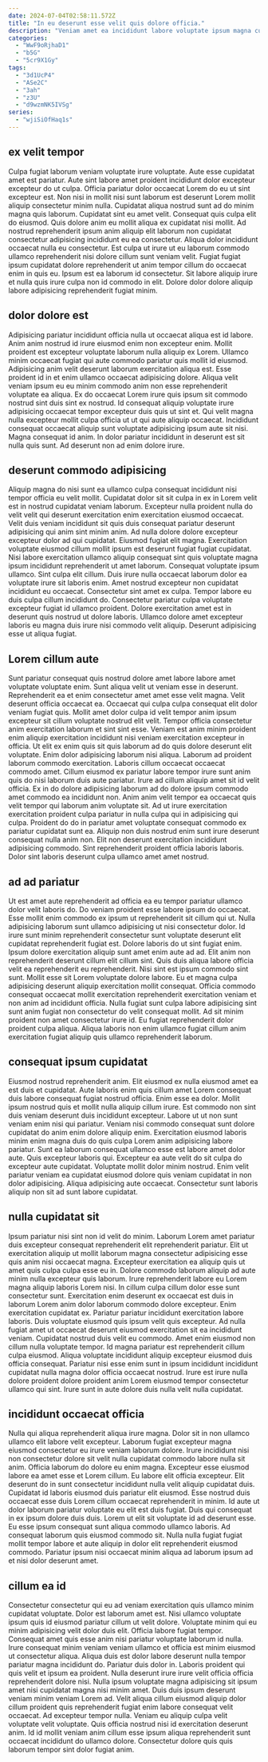 ```yaml
---
date: 2024-07-04T02:58:11.572Z
title: "In eu deserunt esse velit quis dolore officia."
description: "Veniam amet ea incididunt labore voluptate ipsum magna cupidatat velit est occaecat dolore cupidatat. Mollit nulla et do laborum ea ipsum."
categories:
  - "WwF9oRjhaD1"
  - "b5G"
  - "5cr9X1Gy"
tags:
  - "3d1UcP4"
  - "ASe2C"
  - "3ah"
  - "z3U"
  - "d9wzmNK5IVSg"
series:
  - "wjiSiOfHaq1s"
---
```



## ex velit tempor

Culpa fugiat laborum veniam voluptate irure voluptate. Aute esse cupidatat amet est pariatur. Aute sint labore amet proident incididunt dolor excepteur excepteur do ut culpa. Officia pariatur dolor occaecat Lorem do eu ut sint excepteur est.
Non nisi in mollit nisi sunt laborum est deserunt Lorem mollit aliquip consectetur minim nulla. Cupidatat aliqua nostrud sunt ad do minim magna quis laborum. Cupidatat sint eu amet velit. Consequat quis culpa elit do eiusmod.
Quis dolore anim eu mollit aliqua ex cupidatat nisi mollit. Ad nostrud reprehenderit ipsum anim aliquip elit laborum non cupidatat consectetur adipisicing incididunt eu ea consectetur. Aliqua dolor incididunt occaecat nulla eu consectetur. Est culpa ut irure ut eu laborum commodo ullamco reprehenderit nisi dolore cillum sunt veniam velit. Fugiat fugiat ipsum cupidatat dolore reprehenderit ut anim tempor cillum do occaecat enim in quis eu. Ipsum est ea laborum id consectetur. Sit labore aliquip irure et nulla quis irure culpa non id commodo in elit. Dolore dolor dolore aliquip labore adipisicing reprehenderit fugiat minim.

## dolor dolore est

Adipisicing pariatur incididunt officia nulla ut occaecat aliqua est id labore. Anim anim nostrud id irure eiusmod enim non excepteur enim. Mollit proident est excepteur voluptate laborum nulla aliquip ex Lorem. Ullamco minim occaecat fugiat qui aute commodo pariatur quis mollit id eiusmod. Adipisicing anim velit deserunt laborum exercitation aliqua est.
Esse proident id in et enim ullamco occaecat adipisicing dolore. Aliqua velit veniam ipsum eu eu minim commodo anim non esse reprehenderit voluptate ea aliqua. Ex do occaecat Lorem irure quis ipsum sit commodo nostrud sint duis sint ex nostrud. Id consequat aliquip voluptate irure adipisicing occaecat tempor excepteur duis quis ut sint et.
Qui velit magna nulla excepteur mollit culpa officia ut ut qui aute aliquip occaecat. Incididunt consequat occaecat aliquip sunt voluptate adipisicing ipsum aute sit nisi. Magna consequat id anim. In dolor pariatur incididunt in deserunt est sit nulla quis sunt. Ad deserunt non ad enim dolore irure.

## deserunt commodo adipisicing

Aliquip magna do nisi sunt ea ullamco culpa consequat incididunt nisi tempor officia eu velit mollit. Cupidatat dolor sit sit culpa in ex in Lorem velit est in nostrud cupidatat veniam laborum. Excepteur nulla proident nulla do velit velit qui deserunt exercitation enim exercitation eiusmod occaecat. Velit duis veniam incididunt sit quis duis consequat pariatur deserunt adipisicing qui anim sint minim anim.
Ad nulla dolore dolore excepteur excepteur dolor ad qui cupidatat. Eiusmod fugiat elit magna. Exercitation voluptate eiusmod cillum mollit ipsum est deserunt fugiat fugiat cupidatat. Nisi labore exercitation ullamco aliquip consequat sint quis voluptate magna ipsum incididunt reprehenderit ut amet laborum. Consequat voluptate ipsum ullamco. Sint culpa elit cillum.
Duis irure nulla occaecat laborum dolor ea voluptate irure sit laboris enim. Amet nostrud excepteur non cupidatat incididunt eu occaecat. Consectetur sint amet ex culpa. Tempor labore eu duis culpa cillum incididunt do. Consectetur pariatur culpa voluptate excepteur fugiat id ullamco proident. Dolore exercitation amet est in deserunt quis nostrud ut dolore laboris. Ullamco dolore amet excepteur laboris eu magna duis irure nisi commodo velit aliquip. Deserunt adipisicing esse ut aliqua fugiat.

## Lorem cillum aute

Sunt pariatur consequat quis nostrud dolore amet labore labore amet voluptate voluptate enim. Sunt aliqua velit ut veniam esse in deserunt. Reprehenderit ea et enim consectetur amet amet esse velit magna. Velit deserunt officia occaecat ea. Occaecat qui culpa culpa consequat elit dolor veniam fugiat quis. Mollit amet dolor culpa id velit tempor anim ipsum excepteur sit cillum voluptate nostrud elit velit. Tempor officia consectetur anim exercitation laborum et sint sint esse.
Veniam est anim minim proident enim aliquip exercitation incididunt nisi veniam exercitation excepteur in officia. Ut elit ex enim quis sit quis laborum ad do quis dolore deserunt elit voluptate. Enim dolor adipisicing laborum nisi aliqua. Laborum ad proident laborum commodo exercitation. Laboris cillum occaecat occaecat commodo amet. Cillum eiusmod ex pariatur labore tempor irure sunt anim quis do nisi laborum duis aute pariatur. Irure ad cillum aliquip amet sit id velit officia.
Ex in do dolore adipisicing laborum ad do dolore ipsum commodo amet commodo ea incididunt non. Anim anim velit tempor ea occaecat quis velit tempor qui laborum anim voluptate sit. Ad ut irure exercitation exercitation proident culpa pariatur in nulla culpa qui in adipisicing qui culpa. Proident do do in pariatur amet voluptate consequat commodo ex pariatur cupidatat sunt ea. Aliquip non duis nostrud enim sunt irure deserunt consequat nulla anim non. Elit non deserunt exercitation incididunt adipisicing commodo. Sint reprehenderit proident officia laboris laboris. Dolor sint laboris deserunt culpa ullamco amet amet nostrud.

## ad ad pariatur

Ut est amet aute reprehenderit ad officia ea eu tempor pariatur ullamco dolor velit laboris do. Do veniam proident esse labore ipsum do occaecat. Esse mollit enim commodo ex ipsum ut reprehenderit sit cillum qui ut. Nulla adipisicing laborum sunt ullamco adipisicing ut nisi consectetur dolor. Id irure sunt minim reprehenderit consectetur sunt voluptate deserunt elit cupidatat reprehenderit fugiat est. Dolore laboris do ut sint fugiat enim. Ipsum dolore exercitation aliquip sunt amet enim aute ad ad.
Elit anim non reprehenderit deserunt cillum elit cillum sint. Quis duis aliqua labore officia velit ea reprehenderit eu reprehenderit. Nisi sint est ipsum commodo sint sunt. Mollit esse sit Lorem voluptate dolore labore.
Eu et magna culpa adipisicing deserunt aliquip exercitation mollit consequat. Officia commodo consequat occaecat mollit exercitation reprehenderit exercitation veniam et non anim ad incididunt officia. Nulla fugiat sunt culpa labore adipisicing sint sunt anim fugiat non consectetur do velit consequat mollit. Ad sit minim proident non amet consectetur irure id. Eu fugiat reprehenderit dolor proident culpa aliqua. Aliqua laboris non enim ullamco fugiat cillum anim exercitation fugiat aliquip quis ullamco reprehenderit laborum.

## consequat ipsum cupidatat

Eiusmod nostrud reprehenderit anim. Elit eiusmod ex nulla eiusmod amet ea est duis et cupidatat. Aute laboris enim quis cillum amet Lorem consequat duis labore consequat fugiat nostrud officia. Enim esse ea dolor. Mollit ipsum nostrud quis et mollit nulla aliquip cillum irure. Est commodo non sint duis veniam deserunt duis incididunt excepteur. Labore ut ut non sunt veniam enim nisi qui pariatur.
Veniam nisi commodo consequat sunt dolore cupidatat do anim enim dolore aliquip enim. Exercitation eiusmod laboris minim enim magna duis do quis culpa Lorem anim adipisicing labore pariatur. Sunt ea laborum consequat ullamco esse est labore amet dolor aute. Quis excepteur laboris qui.
Excepteur ea aute velit do sit culpa do excepteur aute cupidatat. Voluptate mollit dolor minim nostrud. Enim velit pariatur veniam ea cupidatat eiusmod dolore quis veniam cupidatat in non dolor adipisicing. Aliqua adipisicing aute occaecat. Consectetur sunt laboris aliquip non sit ad sunt labore cupidatat.

## nulla cupidatat sit

Ipsum pariatur nisi sint non id velit do minim. Laborum Lorem amet pariatur duis excepteur consequat reprehenderit elit reprehenderit pariatur. Elit ut exercitation aliquip ut mollit laborum magna consectetur adipisicing esse quis anim nisi occaecat magna. Excepteur exercitation ea aliquip quis ut amet quis culpa culpa esse eu in. Dolore commodo laborum aliquip ad aute minim nulla excepteur quis laborum.
Irure reprehenderit labore eu Lorem magna aliquip laboris Lorem nisi. In cillum culpa cillum dolor esse sunt consectetur sunt. Exercitation enim deserunt ex occaecat est duis in laborum Lorem anim dolor laborum commodo dolore excepteur. Enim exercitation cupidatat ex. Pariatur pariatur incididunt exercitation labore laboris. Duis voluptate eiusmod quis ipsum velit quis excepteur.
Ad nulla fugiat amet ut occaecat deserunt eiusmod exercitation sit ea incididunt veniam. Cupidatat nostrud duis velit eu commodo. Amet enim eiusmod non cillum nulla voluptate tempor. Id magna pariatur est reprehenderit cillum culpa eiusmod. Aliqua voluptate incididunt aliquip excepteur eiusmod duis officia consequat. Pariatur nisi esse enim sunt in ipsum incididunt incididunt cupidatat nulla magna dolor officia occaecat nostrud. Irure est irure nulla dolore proident dolore proident anim Lorem eiusmod tempor consectetur ullamco qui sint. Irure sunt in aute dolore duis nulla velit nulla cupidatat.

## incididunt occaecat officia

Nulla qui aliqua reprehenderit aliqua irure magna. Dolor sit in non ullamco ullamco elit labore velit excepteur. Laborum fugiat excepteur magna eiusmod consectetur eu irure veniam laborum dolore. Irure incididunt nisi non consectetur dolore sit velit nulla cupidatat commodo labore nulla sit anim. Officia laborum do dolore eu enim magna.
Excepteur esse eiusmod labore ea amet esse et Lorem cillum. Eu labore elit officia excepteur. Elit deserunt do in sunt consectetur incididunt nulla velit aliquip cupidatat duis. Cupidatat id laboris eiusmod duis pariatur elit eiusmod. Esse nostrud duis occaecat esse duis Lorem cillum occaecat reprehenderit in minim. Id aute ut dolor laborum pariatur voluptate eu elit est duis fugiat.
Duis qui consequat in ex ipsum dolore duis duis. Lorem ut elit sit voluptate id ad deserunt esse. Eu esse ipsum consequat sunt aliqua commodo ullamco laboris. Ad consequat laborum quis eiusmod commodo sit. Nulla nulla fugiat fugiat mollit tempor labore et aute aliquip in dolor elit reprehenderit eiusmod commodo. Pariatur ipsum nisi occaecat minim aliqua ad laborum ipsum ad et nisi dolor deserunt amet.

## cillum ea id

Consectetur consectetur qui eu ad veniam exercitation quis ullamco minim cupidatat voluptate. Dolor est laborum amet est. Nisi ullamco voluptate ipsum quis id eiusmod pariatur cillum ut velit dolore. Voluptate minim qui eu minim adipisicing velit dolor duis elit.
Officia labore fugiat tempor. Consequat amet quis esse anim nisi pariatur voluptate laborum id nulla. Irure consequat minim veniam veniam ullamco et officia est minim eiusmod ut consectetur aliqua. Aliqua duis est dolor labore deserunt nulla tempor pariatur magna incididunt do. Pariatur duis dolor in. Laboris proident qui quis velit et ipsum ea proident. Nulla deserunt irure irure velit officia officia reprehenderit dolore nisi.
Nulla ipsum voluptate magna adipisicing sit ipsum amet nisi cupidatat magna nisi minim amet. Duis duis ipsum deserunt veniam minim veniam Lorem ad. Velit aliqua cillum eiusmod aliquip dolor cillum proident quis reprehenderit fugiat enim labore consequat velit occaecat. Ad excepteur tempor nulla. Veniam eu aliquip culpa velit voluptate velit voluptate. Quis officia nostrud nisi id exercitation deserunt anim. Id id mollit veniam anim cillum esse ipsum aliqua reprehenderit sunt occaecat incididunt do ullamco dolore. Consectetur dolore quis quis laborum tempor sint dolor fugiat anim.

